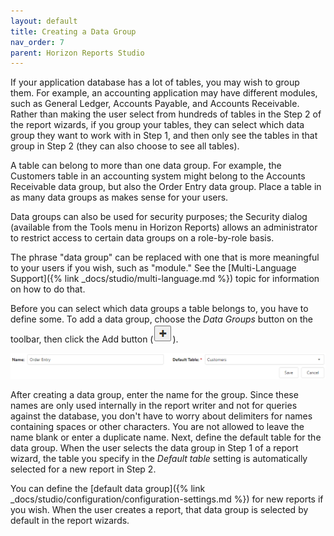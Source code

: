 ```yaml
---
layout: default
title: Creating a Data Group
nav_order: 7
parent: Horizon Reports Studio
---
```


If your application database has a lot of tables, you may wish to group them. For example, an accounting application may have different modules, such as General Ledger, Accounts Payable, and Accounts Receivable. Rather than making the user select from hundreds of tables in the Step 2 of the report wizards, if you group your tables, they can select which data group they want to work with in Step 1, and then only see the tables in that group in Step 2 (they can also choose to see all tables).

A table can belong to more than one data group. For example, the Customers table in an accounting system might belong to the Accounts Receivable data group, but also the Order Entry data group. Place a table in as many data groups as makes sense for your users.

Data groups can also be used for security purposes; the Security dialog (available from the Tools menu in Horizon Reports) allows an administrator to restrict access to certain data groups on a role-by-role basis.

The phrase "data group" can be replaced with one that is more meaningful to your users if you wish, such as "module." See the [Multi-Language Support]({% link _docs/studio/multi-language.md %}) topic for information on how to do that.

Before you can select which data groups a table belongs to, you have to define some. To add a data group, choose the *Data Groups* button on the toolbar, then click the Add button (![](/assets/images/addbutton.png)).

![](/assets/images/datagroups.png)

After creating a data group, enter the name for the group. Since these names are only used internally in the report writer and not for queries against the database, you don't have to worry about delimiters for names containing spaces or other characters. You are not allowed to leave the name blank or enter a duplicate name. Next, define the default table for the data group. When the user selects the data group in Step 1 of a report wizard, the table you specify in the *Default table* setting is automatically selected for a new report in Step 2.

You can define the [default data group]({% link _docs/studio/configuration/configuration-settings.md %}) for new reports if you wish. When the user creates a report, that data group is selected by default in the report wizards.

